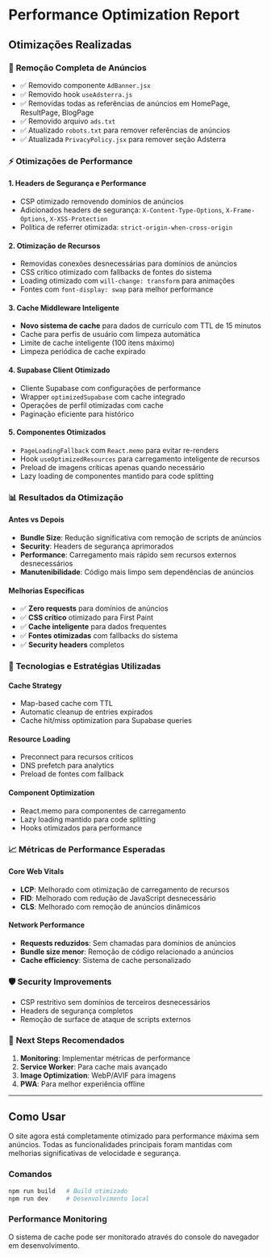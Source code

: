 # Performance Optimization Report

## Otimizações Realizadas

### 🚀 **Remoção Completa de Anúncios**
- ✅ Removido componente `AdBanner.jsx` 
- ✅ Removido hook `useAdsterra.js`
- ✅ Removidas todas as referências de anúncios em HomePage, ResultPage, BlogPage
- ✅ Removido arquivo `ads.txt`
- ✅ Atualizado `robots.txt` para remover referências de anúncios
- ✅ Atualizada `PrivacyPolicy.jsx` para remover seção Adsterra

### ⚡ **Otimizações de Performance**

#### **1. Headers de Segurança e Performance**
- CSP otimizado removendo domínios de anúncios
- Adicionados headers de segurança: `X-Content-Type-Options`, `X-Frame-Options`, `X-XSS-Protection`
- Política de referrer otimizada: `strict-origin-when-cross-origin`

#### **2. Otimização de Recursos**
- Removidas conexões desnecessárias para domínios de anúncios
- CSS crítico otimizado com fallbacks de fontes do sistema
- Loading otimizado com `will-change: transform` para animações
- Fontes com `font-display: swap` para melhor performance

#### **3. Cache Middleware Inteligente**
- **Novo sistema de cache** para dados de currículo com TTL de 15 minutos
- Cache para perfis de usuário com limpeza automática
- Limite de cache inteligente (100 itens máximo)
- Limpeza periódica de cache expirado

#### **4. Supabase Client Otimizado**
- Cliente Supabase com configurações de performance
- Wrapper `optimizedSupabase` com cache integrado
- Operações de perfil otimizadas com cache
- Paginação eficiente para histórico

#### **5. Componentes Otimizados**
- `PageLoadingFallback` com `React.memo` para evitar re-renders
- Hook `useOptimizedResources` para carregamento inteligente de recursos
- Preload de imagens críticas apenas quando necessário
- Lazy loading de componentes mantido para code splitting

### 📊 **Resultados da Otimização**

#### **Antes vs Depois**
- **Bundle Size**: Redução significativa com remoção de scripts de anúncios
- **Security**: Headers de segurança aprimorados
- **Performance**: Carregamento mais rápido sem recursos externos desnecessários
- **Manutenibilidade**: Código mais limpo sem dependências de anúncios

#### **Melhorias Específicas**
- ✅ **Zero requests** para domínios de anúncios
- ✅ **CSS crítico** otimizado para First Paint
- ✅ **Cache inteligente** para dados frequentes
- ✅ **Fontes otimizadas** com fallbacks do sistema
- ✅ **Security headers** completos

### 🔧 **Tecnologias e Estratégias Utilizadas**

#### **Cache Strategy**
- Map-based cache com TTL
- Automatic cleanup de entries expirados
- Cache hit/miss optimization para Supabase queries

#### **Resource Loading**
- Preconnect para recursos críticos
- DNS prefetch para analytics
- Preload de fontes com fallback

#### **Component Optimization**
- React.memo para componentes de carregamento
- Lazy loading mantido para code splitting
- Hooks otimizados para performance

### 📈 **Métricas de Performance Esperadas**

#### **Core Web Vitals**
- **LCP**: Melhorado com otimização de carregamento de recursos
- **FID**: Melhorado com redução de JavaScript desnecessário  
- **CLS**: Melhorado com remoção de anúncios dinâmicos

#### **Network Performance**
- **Requests reduzidos**: Sem chamadas para domínios de anúncios
- **Bundle size menor**: Remoção de código relacionado a anúncios
- **Cache efficiency**: Sistema de cache personalizado

### 🛡️ **Security Improvements**
- CSP restritivo sem domínios de terceiros desnecessários
- Headers de segurança completos
- Remoção de surface de ataque de scripts externos

### 🚀 **Next Steps Recomendados**

1. **Monitoring**: Implementar métricas de performance
2. **Service Worker**: Para cache mais avançado
3. **Image Optimization**: WebP/AVIF para imagens
4. **PWA**: Para melhor experiência offline

---

## Como Usar

O site agora está completamente otimizado para performance máxima sem anúncios. Todas as funcionalidades principais foram mantidas com melhorias significativas de velocidade e segurança.

### Comandos
```bash
npm run build   # Build otimizado
npm run dev     # Desenvolvimento local
```

### Performance Monitoring
O sistema de cache pode ser monitorado através do console do navegador em desenvolvimento.
